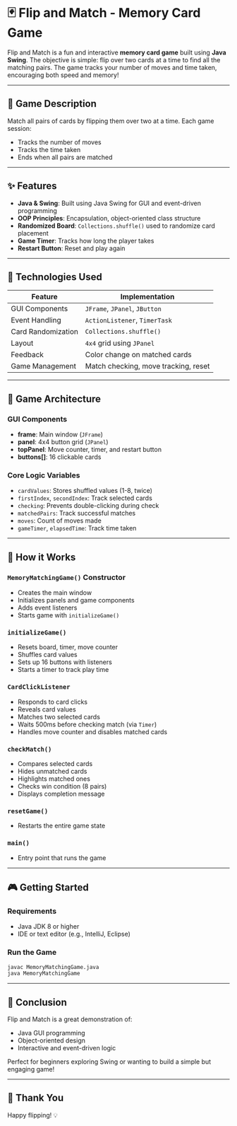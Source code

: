 
# 🃏 Flip and Match - Memory Card Game


Flip and Match is a fun and interactive **memory card game** built using **Java Swing**. The objective is simple: flip over two cards at a time to find all the matching pairs. The game tracks your number of moves and time taken, encouraging both speed and memory!

---

## 🧠 Game Description

Match all pairs of cards by flipping them over two at a time. Each game session:
- Tracks the number of moves
- Tracks the time taken
- Ends when all pairs are matched

---

## ✨ Features

- **Java & Swing**: Built using Java Swing for GUI and event-driven programming
- **OOP Principles**: Encapsulation, object-oriented class structure
- **Randomized Board**: `Collections.shuffle()` used to randomize card placement
- **Game Timer**: Tracks how long the player takes
- **Restart Button**: Reset and play again

---

## 🧰 Technologies Used

| Feature                | Implementation                       |
|------------------------|---------------------------------------|
| GUI Components         | `JFrame`, `JPanel`, `JButton`         |
| Event Handling         | `ActionListener`, `TimerTask`         |
| Card Randomization     | `Collections.shuffle()`               |
| Layout                 | `4x4` grid using `JPanel`             |
| Feedback               | Color change on matched cards         |
| Game Management        | Match checking, move tracking, reset  |

---

## 🧱 Game Architecture

### GUI Components
- **frame**: Main window (`JFrame`)
- **panel**: 4x4 button grid (`JPanel`)
- **topPanel**: Move counter, timer, and restart button
- **buttons[]**: 16 clickable cards

### Core Logic Variables
- `cardValues`: Stores shuffled values (1-8, twice)
- `firstIndex`, `secondIndex`: Track selected cards
- `checking`: Prevents double-clicking during check
- `matchedPairs`: Track successful matches
- `moves`: Count of moves made
- `gameTimer`, `elapsedTime`: Track time taken

---

## 🧩 How it Works

### `MemoryMatchingGame()` Constructor
- Creates the main window
- Initializes panels and game components
- Adds event listeners
- Starts game with `initializeGame()`

### `initializeGame()`
- Resets board, timer, move counter
- Shuffles card values
- Sets up 16 buttons with listeners
- Starts a timer to track play time

### `CardClickListener`
- Responds to card clicks
- Reveals card values
- Matches two selected cards
- Waits 500ms before checking match (via `Timer`)
- Handles move counter and disables matched cards

### `checkMatch()`
- Compares selected cards
- Hides unmatched cards
- Highlights matched ones
- Checks win condition (8 pairs)
- Displays completion message

### `resetGame()`
- Restarts the entire game state

### `main()`
- Entry point that runs the game

---

## 🎮 Getting Started

### Requirements
- Java JDK 8 or higher
- IDE or text editor (e.g., IntelliJ, Eclipse)

### Run the Game
```bash
javac MemoryMatchingGame.java
java MemoryMatchingGame
```

---

## 🏁 Conclusion

Flip and Match is a great demonstration of:
- Java GUI programming
- Object-oriented design
- Interactive and event-driven logic

Perfect for beginners exploring Swing or wanting to build a simple but engaging game!

---

## 🙏 Thank You

Happy flipping! 💡
